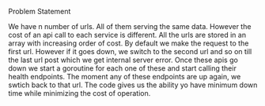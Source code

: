 Problem Statement

We have n number of urls. All of them serving the same data. However the cost of an api call to each service is different.
All the urls are stored in an array with increasing order of cost.
By default we make the request to the first url. However if it goes down, we switch to the second url and so on till the last url post which 
we get internal server error. Once these apis go down we start a goroutine for each one of these and start calling their health endpoints.
The moment any of these endpoints are up again, we swtich back to that url. 
The code gives us the ability yo have minimum down time while minimizing the cost of operation.
